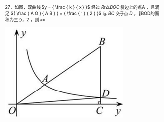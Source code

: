 27．如图，双曲线 $y = { \frac { k } { x } }$ 经过 $R t { \triangle } B O C$ 斜边上的点A ，且满足 ${ \frac { A O } { A B } } = { \frac { 1 } { 2 } }$ 与 $B C$ 交于点 $D$ ，BOD的面积为三う，2 ，则 $k =$

![](<../../qs_image_DB/专题1-4_一文搞定反比例函数7个模型，13类题型（解析版）_/a308b5c4828ca3ebdbac13a81bc0c20d131a437bfdec855f49f3ed9af8199d69.jpg>)

